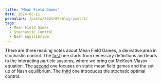 ```yaml
---
title: 'Mean Field Games'
date: 2024-08-11
permalink: /posts/2024/07/blog-post-1/
tags:
  - Mean Field Games
  - Stochastic Control
  - Nash Equilibrium
---
```


There are three reading notes about Mean Field Games, a derivative area in stochastic control. The [first](../files/Notes_on_Mean_Field_Games.pdf) one starts from necessary definitions and leads to the interacting particle systems, where we bring out McKean-Vlasov equation. The [second](../files/Notes_on_Mean_Field_Games__2_.pdf) one focuses on static mean field games and the set up of Nash equilibrium. The [third](../files/Notes_on_Mean_Field_Games__3_.pdf) one introduces the stochatic optimal control.
